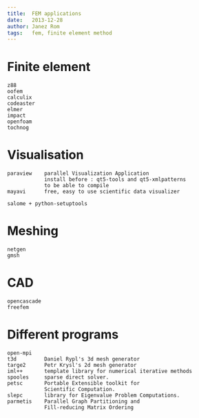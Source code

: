 ```yaml
---
title:  FEM applications
date:   2013-12-28
author: Janez Rom
tags:   fem, finite element method
---
```


# Finite element

    z88
    oofem
    calculix
    codeaster
    elmer
    impact
    openfoam
    tochnog

# Visualisation

    paraview    parallel Visualization Application
                install before : qt5-tools and qt5-xmlpatterns
                to be able to compile
    mayavi      free, easy to use scientific data visualizer

    salome + python-setuptools

# Meshing

    netgen
    gmsh

# CAD

    opencascade
    freefem

# Different programs

    open-mpi
    t3d         Daniel Rypl's 3d mesh generator
    targe2      Petr Krysl's 2d mesh generator
    iml++       template library for numerical iterative methods
    spooles     sparse direct solver.
    petsc       Portable Extensible toolkit for
                Scientific Computation.
    slepc       library for Eigenvalue Problem Computations.
    parmetis    Parallel Graph Partitioning and
                Fill-reducing Matrix Ordering
